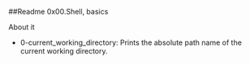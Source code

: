 ##Readme 0x00.Shell, basics

About it
- 0-current_working_directory: Prints the absolute path name of the current working directory.